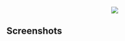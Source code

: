<p align="center"><img src="https://laravel.com/assets/img/components/logo-laravel.svg"></p>


## Screenshots
<img src="" align="center">
<img src="" align="center">
<img src="" align="center">
<img src="" align="center">
